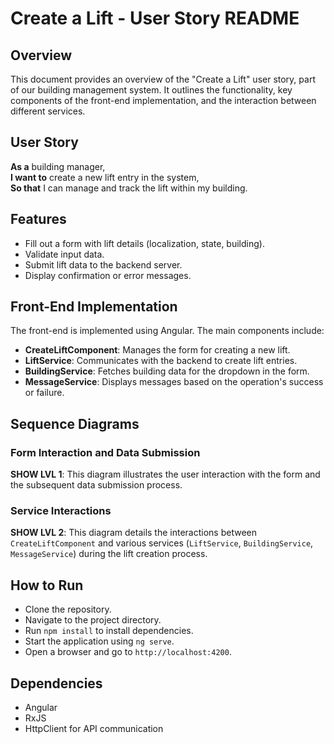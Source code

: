 Create a Lift - User Story README
=================================

Overview
--------

This document provides an overview of the "Create a Lift" user story, part of our building management system. It outlines the functionality, key components of the front-end implementation, and the interaction between different services.

User Story
----------

**As a** building manager,  
**I want to** create a new lift entry in the system,  
**So that** I can manage and track the lift within my building.

Features
--------

*   Fill out a form with lift details (localization, state, building).
*   Validate input data.
*   Submit lift data to the backend server.
*   Display confirmation or error messages.

Front-End Implementation
------------------------

The front-end is implemented using Angular. The main components include:

*   **CreateLiftComponent**: Manages the form for creating a new lift.
*   **LiftService**: Communicates with the backend to create lift entries.
*   **BuildingService**: Fetches building data for the dropdown in the form.
*   **MessageService**: Displays messages based on the operation's success or failure.

Sequence Diagrams
-----------------

### Form Interaction and Data Submission

**SHOW LVL 1**: This diagram illustrates the user interaction with the form and the subsequent data submission process.

### Service Interactions

**SHOW LVL 2**: This diagram details the interactions between `CreateLiftComponent` and various services (`LiftService`, `BuildingService`, `MessageService`) during the lift creation process.

How to Run
----------

*   Clone the repository.
*   Navigate to the project directory.
*   Run `npm install` to install dependencies.
*   Start the application using `ng serve`.
*   Open a browser and go to `http://localhost:4200`.

Dependencies
------------

*   Angular
*   RxJS
*   HttpClient for API communication
